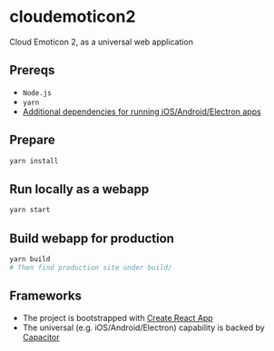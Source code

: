# cloudemoticon2

Cloud Emoticon 2, as a universal web application

## Prereqs
* `Node.js`
* `yarn`
* [Additional dependencies for running iOS/Android/Electron apps](https://capacitor.ionicframework.com/docs/getting-started/dependencies/)

## Prepare
```bash
yarn install
```

## Run locally as a webapp
```bash
yarn start
```

## Build webapp for production
```bash
yarn build
# Then find production site under build/
```

## Frameworks
* The project is bootstrapped with [Create React App](https://github.com/facebookincubator/create-react-app)
* The universal (e.g. iOS/Android/Electron) capability is backed by [Capacitor](https://capacitor.ionicframework.com/)
